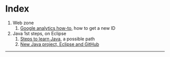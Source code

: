 ---
---

# Index

1. Web zone
   1. [Google analytics how-to](web/google-analytics.md), how to get a new ID
1. Java 1st steps, on Eclipse
   1. [Steps to learn Java](java/java-learn-path.md), a possible path
   1. [New Java project, Eclipse and GitHub](java/eclipse-new-plus-github.md)

---